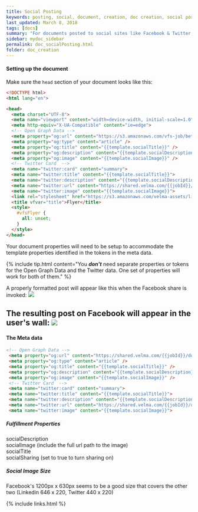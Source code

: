 ```yaml
---
title: Social Posting
keywords: posting, social, document, creation, doc creation, social posting
last_updated: March 8, 2018
tags: [docs]
summary: "For documents posted to social sites like Facebook & Twitter, specific meta data needs to be included"
sidebar: mydoc_sidebar
permalink: doc_socialPosting.html
folder: doc_creation
---
```


#### Setting up the document
Make sure the ```head``` section of your document looks like this:
```html
<!DOCTYPE html>
<html lang="en">

<head>
  <meta charset="UTF-8">
  <meta name="viewport" content="width=device-width, initial-scale=1.0">
  <meta http-equiv="X-UA-Compatible" content="ie=edge">
  <!-- Open Graph Data -->
  <meta property="og:url" content="https://s3.amazonaws.com/vfs-job/beta/{{jobId}}/document" />
  <meta property="og:type" content="article" />
  <meta property="og:title" content="{{template.socialTitle}}" />
  <meta property="og:description" content="{{template.socialDescription}}" />
  <meta property="og:image" content="{{template.socialImage}}" />
  <!-- Twitter Card  -->
  <meta name="twitter:card" content="summary">
  <meta name="twitter:title" content="{{template.socialTitle}}">
  <meta name="twitter:description" content="{{template.socialDescription}}">
  <meta name="twitter:url" content="https://shared.velma.com/{{jobId}}/document">
  <meta name="twitter:image" content="{{template.socialImage}}">
  <link rel="stylesheet" href="https://s3.amazonaws.com/velma-assets/library/_templates/print/_common/unstyle.css">
  <title vfvar="title">Flyer</title>
  <style>
    #vfsFlyer {
      all: unset;
    }
  </style>
</head>
```
Your document properties will need to be setup to accommodate the template properties identified in the tokens in the meta data.  

{% include tip.html content="You **_don't_** need separate properties or tokens for the Open Graph Data and the Twitter data.  One set of properties will work for both of them." %}


A properly formatted post will appear like this when the Facebook share is invoked:
![](http://screencast-o-matic.com/screenshots/u/fUaP/1501715171795-69114.png)

The resulting post on Facebook will appear in the user's wall:
![](http://screencast-o-matic.com/screenshots/u/fUaP/1501716666015-2906.png)
---
#### The Meta data
```html
<!-- Open Graph Data -->
 <meta property="og:url" content="https://shared.velma.com/{{jobId}}/document" />
 <meta property="og:type" content="article" />
 <meta property="og:title" content="{{template.socialTitle}}" />
 <meta property="og:description" content="{{template.socialDescription}}" />
 <meta property="og:image" content="{{template.socialImage}}" />
 <!-- Twitter Card  -->
 <meta name="twitter:card" content="summary">
 <meta name="twitter:title" content="{{template.socialTitle}}">
 <meta name="twitter:description" content="{{template.socialDescription}}">
 <meta name="twitter:url" content="https://shared.velma.com/{{jobId}}/document">
 <meta name="twitter:image" content="{{template.socialImage}}">
```

##### Fulfillment Properties
  socialDescription  
  socialImage (include the full url path to the image)  
  socialTitle  
  socialSharing (set to true to turn sharing on)

##### Social Image Size
Facebook's 1200px x 630px seems to be a good size that covers the other two (Linkedin 646 x 220, Twitter 440 x 220)
[](https://makeawebsitehub.com/social-media-image-sizes-cheat-sheet/ )


{% include links.html %}
